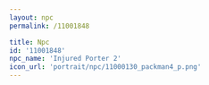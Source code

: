 ```yaml
---
layout: npc
permalink: /11001848

title: Npc
id: '11001848'
npc_name: 'Injured Porter 2'
icon_url: 'portrait/npc/11000130_packman4_p.png'
---
```

